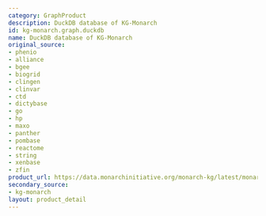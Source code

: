 ```yaml
---
category: GraphProduct
description: DuckDB database of KG-Monarch
id: kg-monarch.graph.duckdb
name: DuckDB database of KG-Monarch
original_source:
- phenio
- alliance
- bgee
- biogrid
- clingen
- clinvar
- ctd
- dictybase
- go
- hp
- maxo
- panther
- pombase
- reactome
- string
- xenbase
- zfin
product_url: https://data.monarchinitiative.org/monarch-kg/latest/monarch-kg.duckdb.gz
secondary_source:
- kg-monarch
layout: product_detail
---
```


